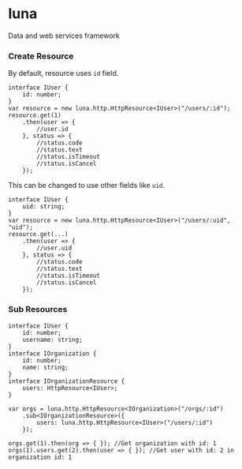 luna
====

Data and web services framework


### Create Resource

By default, resource uses `id` field.

```
interface IUser {
    id: number;
}
var resource = new luna.http.HttpResource<IUser>("/users/:id");
resource.get(1)
    .then(user => {
        //user.id
    }, status => {
        //status.code
        //status.text
        //status.isTimeout
        //status.isCancel
    });
```

This can be changed to use other fields like `uid`.

```
interface IUser {
    uid: string;
}
var resource = new luna.http.HttpResource<IUser>("/users/:uid", "uid");
resource.get(...)
    .then(user => {
        //user.uid
    }, status => {
        //status.code
        //status.text
        //status.isTimeout
        //status.isCancel
    });
```


### Sub Resources

```
interface IUser {
    id: number;
    username: string;
}
interface IOrganization {
    id: number;
    name: string;
}
interface IOrganizationResource {
    users: HttpResource<IUser>;
}

var orgs = luna.http.HttpResource<IOrganization>("/orgs/:id")
    .sub<IOrganizationResource>({
        users: luna.http.HttpResource<IUser>("/users/:id")
    });

orgs.get(1).then(org => { }); //Get organization with id: 1
orgs(1).users.get(2).then(user => { }); //Get user with id: 2 in organization id: 1
```
